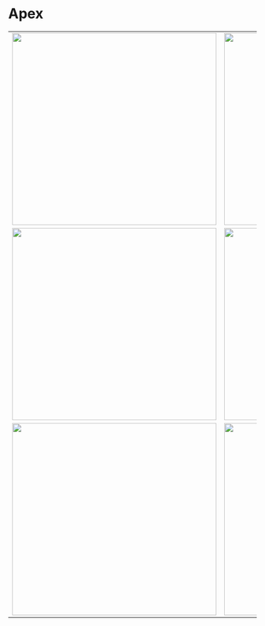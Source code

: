 # Apex

<table>
  <tr>
    <td valign="top">
      <img src="https://user-images.githubusercontent.com/64171964/193493548-db2f8c5d-07e9-496e-9dcb-670f58cbf597.PNG" width="414" height="390">
    </td>
    <td valign="top">
      <img src="https://user-images.githubusercontent.com/64171964/193493574-95cb3985-af2d-4750-af02-5615a4b91cca.PNG" width="414" height="390">
    </td>
    <td valign="top">
      <img src="https://user-images.githubusercontent.com/64171964/193493601-a209c813-87bf-411a-882a-0c4f6d23fe8f.PNG" width="414" height="390">
    </td>
    <td valign="top">
      <img src="https://user-images.githubusercontent.com/64171964/193493620-8f6911a1-f224-4e7c-bc07-d4154995bdb2.PNG" width="414" height="390">
    </td>
  </tr>
  <tr>
    <td valign="top">
      <img src="https://user-images.githubusercontent.com/64171964/193493648-71496ac4-0af6-43cd-95d0-e44c12639374.PNG" width="414" height="390">
    </td>
    <td valign="top">
      <img src="https://user-images.githubusercontent.com/64171964/193493681-822e1e66-d207-4412-8b1c-72864009f417.PNG" width="414" height="390">
    </td>
    <td valign="top">
      <img src="https://user-images.githubusercontent.com/64171964/193493708-a20d9ca7-2c98-4cfc-a62a-b557e8af5eea.PNG" width="414" height="390">
    </td>
    <td valign="top">
      <img src="https://user-images.githubusercontent.com/64171964/194683992-7848e105-0072-4d27-921a-73fbdf1166eb.PNG" width="414" height="390">
    </td>
  </tr>
  <tr>
    <td valign="top">
      <img src="https://user-images.githubusercontent.com/64171964/194684147-d5f0ac17-82c3-4afc-a2d3-571267c03f3b.PNG" width="414" height="390">
    </td>
    <td valign="top">
      <img src="https://user-images.githubusercontent.com/64171964/194684189-279f2e1f-8edc-4515-a705-1eaeb84cea3b.PNG" width="414" height="390">
    </td>
  </tr>
</table>
